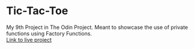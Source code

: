 # Tic-Tac-Toe

My 9th Project in The Odin Project. Meant to showcase the use of private functions using Factory Functions.  
[Link to live project](dtimput.github.io/Tic-Tac-Toe)
